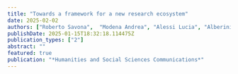 ```yaml
---
title: "Towards a framework for a new research ecosystem"
date: 2025-02-02
authors: ["Roberto Savona",  "Modena Andrea", "Alessi Lucia", "Alberini Cristina Maria", "Baussano Iacopo",  "Guerra Ranieri", "Pecorelli Sergio", "Rasi Guido", "Siviero, Paolo Daniele",  "Petros Dellaportas", "Khozin Sean", "Stein, Roger M."]
publishDate: 2025-01-15T18:32:18.114475Z
publication_types: ["2"]
abstract: ""
featured: true
publication: "*Humanities and Social Sciences Communications*"
---
```


